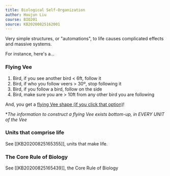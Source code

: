 ```yaml
---
title: Biological Self-Organization
author: Houjun Liu
course: BIO201
source: KB20200825162001
---
```


Very simple structures, or "automations", to life causes complicated effects and massive systems.

For instance, here's a…

### Flying Vee
1. Bird, if you see another bird < 6ft, follow it
2. Bird, if who you follow veers > 30º, stop following it
3. Bird, if you follow a bird, follow on the side
4. Bird, make sure you are > 10ft from any other bird you are following

And, you get a [flying Vee shape (if you click that option)](https://netlogoweb.org)!

**The information to construct a flying Vee exists bottom-up, in EVERY UNIT of the Vee*

### Units that comprise life

See [[KB20200825165355]], units that make life.

### The Core Rule of Biology

See [[KB20200825165439]], the Core Rule of Biology